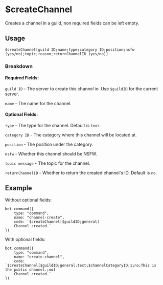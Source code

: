 # $createChannel
Creates a channel in a guild, non required fields can be left empty.

## Usage
```$createChannel[guild ID;name;type;category ID;position;nsfw (yes/no);topic;reason;returnChannelID (yes/no)]```

### Breakdown
#### Required Fields:

`guild ID` - The server to create this channel in. Use `$guildID` for the current server.

`name` - The name for the channel.

#### Optional Fields:

`type` - The type for the channel. Default is `text`.

`category ID` - The category where this channel will be located at.

`position` - The position under the category.

`nsfw` - Whether this channel should be NSFW.

`topic message` - The topic for the channel.

`returnChannelID` - Whether to return the created channel's ID. Default is `no`.

## Example
Without optional fields:
```
bot.command({
    type: "command",
    name: "channel-create",
    code: `$createChannel[$guildID;general]
    Channel created.`
})
```

With optional fields:
```
bot.command({
    type: "command",
    name: "create-channel",
    code: `$createChannel[$guildID;general;text;$channelCategoryID;1;no;This is the public channel.;no]
    Channel created.`
})
```
